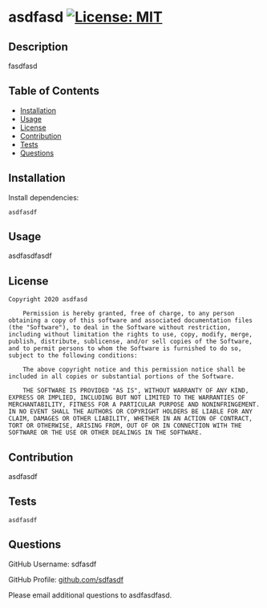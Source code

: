 
# asdfasd [![License: MIT](https://img.shields.io/badge/License-MIT-yellow.svg)](https://opensource.org/licenses/MIT)
## Description 
fasdfasd 
## Table of Contents 
* [Installation](#installation)
* [Usage](#usage)
* [License](#license)
* [Contribution](#contribution)
* [Tests](#tests)
* [Questions](#questions)
## Installation
Install dependencies:
```
asdfasdf
```
## Usage
asdfasdfasdf
## License

    Copyright 2020 asdfasd

        Permission is hereby granted, free of charge, to any person obtaining a copy of this software and associated documentation files (the "Software"), to deal in the Software without restriction, including without limitation the rights to use, copy, modify, merge, publish, distribute, sublicense, and/or sell copies of the Software, and to permit persons to whom the Software is furnished to do so, subject to the following conditions:
        
        The above copyright notice and this permission notice shall be included in all copies or substantial portions of the Software.
        
        THE SOFTWARE IS PROVIDED "AS IS", WITHOUT WARRANTY OF ANY KIND, EXPRESS OR IMPLIED, INCLUDING BUT NOT LIMITED TO THE WARRANTIES OF MERCHANTABILITY, FITNESS FOR A PARTICULAR PURPOSE AND NONINFRINGEMENT. IN NO EVENT SHALL THE AUTHORS OR COPYRIGHT HOLDERS BE LIABLE FOR ANY CLAIM, DAMAGES OR OTHER LIABILITY, WHETHER IN AN ACTION OF CONTRACT, TORT OR OTHERWISE, ARISING FROM, OUT OF OR IN CONNECTION WITH THE SOFTWARE OR THE USE OR OTHER DEALINGS IN THE SOFTWARE.
        
## Contribution 
asdfasdf
## Tests
```
asdfasdf
```
## Questions 
GitHub Username: sdfasdf 

GitHub Profile: [github.com/sdfasdf](https://github.com/sdfasdf) 

Please email additional questions to asdfasdfasd. 
